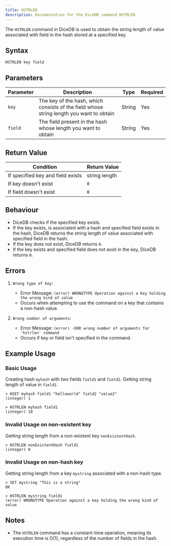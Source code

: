 ```yaml
---
title: HSTRLEN
description: Documentation for the DiceDB command HSTRLEN
---
```


The `HSTRLEN` command in DiceDB is used to obtain the string length of value associated with field in the hash stored at a specified key. 

## Syntax

```
HSTRLEN key field
```

## Parameters

| Parameter       | Description                                                                              | Type    | Required |
|-----------------|------------------------------------------------------------------------------------------|---------|----------|
| `key`           | The key of the hash, which consists of the field whose string length you want to obtain  | String  | Yes      |
| `field`         | The field present in the hash whose length you want to obtain                            | String  | Yes      |

## Return Value

| Condition                                      | Return Value                                      |
|------------------------------------------------|---------------------------------------------------|
| If specified key and field exists              | string length                                     |
| If key doesn't exist                           | `0`                                               |
| If field doesn't exist                         | `0`                                               |

## Behaviour

- DiceDB checks if the specified key exists.
- If the key exists, is associated with a hash and specified field exists in the hash, DiceDB returns the string length of value associated with specified field in the hash.
- If the key does not exist, DiceDB returns `0`.
- If the key exists and specified field does not exist in the key, DiceDB returns `0`.

## Errors

1. `Wrong type of key`:

   - Error Message: `(error) WRONGTYPE Operation against a key holding the wrong kind of value`
   - Occurs when attempting to use the command on a key that contains a non-hash value.

2. `Wrong number of arguments`:

   - Error Message: `(error) -ERR wrong number of arguments for 'hstrlen' command`
   - Occurs if key or field isn't specified in the command.

## Example Usage

### Basic Usage
Creating hash `myhash` with two fields `field1` and `field2`. Getting string length of value in `field1`.

```DiceDB
> HSET myhash field1 "helloworld" field2 "value2"
(integer) 1

> HSTRLEN myhash field1
(integer) 10
```

### Invalid Usage on non-existent key
Getting string length from a non-existent key `nonExistentHash`.

```DiceDB
> HSTRLEN nonExistentHash field1
(integer) 0
```

### Invalid Usage on non-hash key
Getting string length from a key `mystring` associated with a non-hash type.

```DiceDB
> SET mystring "This is a string"
OK

> HSTRLEN mystring field1
(error) WRONGTYPE Operation against a key holding the wrong kind of value
```

## Notes

- The `HSTRLEN` command has a constant-time operation, meaning its execution time is O(1), regardless of the number of fields in the hash.
